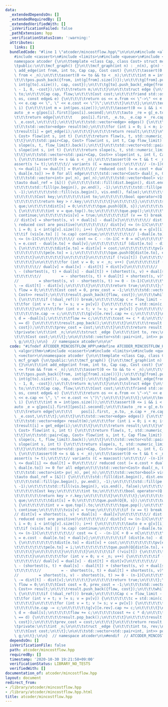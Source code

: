 ```yaml
---
data:
  _extendedDependsOn: []
  _extendedRequiredBy: []
  _extendedVerifiedWith: []
  _isVerificationFailed: false
  _pathExtension: hpp
  _verificationStatusIcon: ':warning:'
  attributes:
    links: []
  bundledCode: "#line 1 \"atcoder/mincostflow.hpp\"\n\n\n\n#include <algorithm>\n\
    #include <cassert>\n#include <limits>\n#include <queue>\n#include <vector>\n\n\
    namespace atcoder {\n\n\ttemplate <class Cap, class Cost> struct mcf_graph {\n\
    \tpublic:\n\t\tmcf_graph() {}\n\t\tmcf_graph(int n) : _n(n), g(n) {}\n\n\t\tint\
    \ add_edge(int from, int to, Cap cap, Cost cost) {\n\t\t\tassert(0 <= from &&\
    \ from < _n);\n\t\t\tassert(0 <= to && to < _n);\n\t\t\tint m = int(pos.size());\n\
    \t\t\tpos.push_back({from, int(g[from].size())});\n\t\t\tg[from].push_back(_edge{to,\
    \ int(g[to].size()), cap, cost});\n\t\t\tg[to].push_back(_edge{from, int(g[from].size())\
    \ - 1, 0, -cost});\n\t\t\treturn m;\n\t\t}\n\n\t\tstruct edge {\n\t\t\tint from,\
    \ to;\n\t\t\tCap cap, flow;\n\t\t\tCost cost;\n\t\t\tfriend std::ostream& operator<<(std::ostream&\
    \ os, const edge& e) {\n\t\t\t\treturn os << e.from << \"->\" << e.to << \"(\"\
    \ << e.cap << \", \" << e.cost << \")\";\n\t\t\t}\n\t\t};\n\n\t\tedge get_edge(int\
    \ i) {\n\t\t\tint m = int(pos.size());\n\t\t\tassert(0 <= i && i < m);\n\t\t\t\
    auto _e = g[pos[i].first][pos[i].second];\n\t\t\tauto _re = g[_e.to][_e.rev];\n\
    \t\t\treturn edge{\n\t\t\t    pos[i].first, _e.to, _e.cap + _re.cap, _re.cap,\
    \ _e.cost,\n\t\t\t};\n\t\t}\n\t\tstd::vector<edge> edges() {\n\t\t\tint m = int(pos.size());\n\
    \t\t\tstd::vector<edge> result(m);\n\t\t\tfor (int i = 0; i < m; i++) {\n\t\t\t\
    \tresult[i] = get_edge(i);\n\t\t\t}\n\t\t\treturn result;\n\t\t}\n\n\t\tstd::pair<Cap,\
    \ Cost> flow(int s, int t) {\n\t\t\treturn flow(s, t, std::numeric_limits<Cap>::max());\n\
    \t\t}\n\t\tstd::pair<Cap, Cost> flow(int s, int t, Cap flow_limit) {\n\t\t\treturn\
    \ slope(s, t, flow_limit).back();\n\t\t}\n\t\tstd::vector<std::pair<Cap, Cost>>\
    \ slope(int s, int t) {\n\t\t\treturn slope(s, t, std::numeric_limits<Cap>::max());\n\
    \t\t}\n\t\tstd::vector<std::pair<Cap, Cost>> slope(int s, int t, Cap flow_limit)\
    \ {\n\t\t\tassert(0 <= s && s < _n);\n\t\t\tassert(0 <= t && t < _n);\n\t\t\t\
    assert(s != t);\n\t\t\t// variants (C = maxcost):\n\t\t\t// -(n-1)C <= dual[s]\
    \ <= dual[i] <= dual[t] = 0\n\t\t\t// reduced cost (= e.cost + dual[e.from] -\
    \ dual[e.to]) >= 0 for all edge\n\t\t\tstd::vector<Cost> dual(_n, 0), dist(_n);\n\
    \t\t\tstd::vector<int> pv(_n), pe(_n);\n\t\t\tstd::vector<bool> vis(_n);\n\t\t\
    \tauto dual_ref = [&]() {\n\t\t\t\tstd::fill(dist.begin(), dist.end(), std::numeric_limits<Cost>::max());\n\
    \t\t\t\tstd::fill(pv.begin(), pv.end(), -1);\n\t\t\t\tstd::fill(pe.begin(), pe.end(),\
    \ -1);\n\t\t\t\tstd::fill(vis.begin(), vis.end(), false);\n\t\t\t\tstruct Q {\n\
    \t\t\t\t\tCost key;\n\t\t\t\t\tint to;\n\t\t\t\t\tbool operator<(Q r) const {\n\
    \t\t\t\t\t\treturn key > r.key;\n\t\t\t\t\t}\n\t\t\t\t};\n\t\t\t\tstd::priority_queue<Q>\
    \ que;\n\t\t\t\tdist[s] = 0;\n\t\t\t\tque.push(Q{0, s});\n\t\t\t\twhile (!que.empty())\
    \ {\n\t\t\t\t\tint v = que.top().to;\n\t\t\t\t\tque.pop();\n\t\t\t\t\tif (vis[v])\
    \ continue;\n\t\t\t\t\tvis[v] = true;\n\t\t\t\t\tif (v == t) break;\n\t\t\t\t\t\
    // dist[v] = shortest(s, v) + dual[s] - dual[v]\n\t\t\t\t\t// dist[v] >= 0 (all\
    \ reduced cost are positive)\n\t\t\t\t\t// dist[v] <= (n-1)C\n\t\t\t\t\tfor (int\
    \ i = 0; i < int(g[v].size()); i++) {\n\t\t\t\t\t\tauto e = g[v][i];\n\t\t\t\t\
    \t\tif (vis[e.to] || !e.cap) continue;\n\t\t\t\t\t\t// |-dual[e.to] + dual[v]|\
    \ <= (n-1)C\n\t\t\t\t\t\t// cost <= C - -(n-1)C + 0 = nC\n\t\t\t\t\t\tCost cost\
    \ = e.cost - dual[e.to] + dual[v];\n\t\t\t\t\t\tif (dist[e.to] - dist[v] > cost)\
    \ {\n\t\t\t\t\t\t\tdist[e.to] = dist[v] + cost;\n\t\t\t\t\t\t\tpv[e.to] = v;\n\
    \t\t\t\t\t\t\tpe[e.to] = i;\n\t\t\t\t\t\t\tque.push(Q{dist[e.to], e.to});\n\t\t\
    \t\t\t\t}\n\t\t\t\t\t}\n\t\t\t\t}\n\t\t\t\tif (!vis[t]) {\n\t\t\t\t\treturn false;\n\
    \t\t\t\t}\n\n\t\t\t\tfor (int v = 0; v < _n; v++) {\n\t\t\t\t\tif (!vis[v]) continue;\n\
    \t\t\t\t\t// dual[v] = dual[v] - dist[t] + dist[v]\n\t\t\t\t\t//         = dual[v]\
    \ - (shortest(s, t) + dual[s] - dual[t]) + (shortest(s, v) + dual[s] - dual[v])\n\
    \t\t\t\t\t//         = - shortest(s, t) + dual[t] + shortest(s, v)\n\t\t\t\t\t\
    //         = shortest(s, v) - shortest(s, t) >= 0 - (n-1)C\n\t\t\t\t\tdual[v]\
    \ -= dist[t] - dist[v];\n\t\t\t\t}\n\t\t\t\treturn true;\n\t\t\t};\n\t\t\tCap\
    \ flow = 0;\n\t\t\tCost cost = 0, prev_cost = -1;\n\t\t\tstd::vector<std::pair<Cap,\
    \ Cost>> result;\n\t\t\tresult.push_back({flow, cost});\n\t\t\twhile (flow < flow_limit)\
    \ {\n\t\t\t\tif (!dual_ref()) break;\n\t\t\t\tCap c = flow_limit - flow;\n\t\t\
    \t\tfor (int v = t; v != s; v = pv[v]) {\n\t\t\t\t\tc = std::min(c, g[pv[v]][pe[v]].cap);\n\
    \t\t\t\t}\n\t\t\t\tfor (int v = t; v != s; v = pv[v]) {\n\t\t\t\t\tauto& e = g[pv[v]][pe[v]];\n\
    \t\t\t\t\te.cap -= c;\n\t\t\t\t\tg[v][e.rev].cap += c;\n\t\t\t\t}\n\t\t\t\tCost\
    \ d = -dual[s];\n\t\t\t\tflow += c;\n\t\t\t\tcost += c * d;\n\t\t\t\tif (prev_cost\
    \ == d) {\n\t\t\t\t\tresult.pop_back();\n\t\t\t\t}\n\t\t\t\tresult.push_back({flow,\
    \ cost});\n\t\t\t\tprev_cost = cost;\n\t\t\t}\n\t\t\treturn result;\n\t\t}\n\n\
    \tprivate:\n\t\tint _n;\n\n\t\tstruct _edge {\n\t\t\tint to, rev;\n\t\t\tCap cap;\n\
    \t\t\tCost cost;\n\t\t};\n\n\t\tstd::vector<std::pair<int, int>> pos;\n\t\tstd::vector<std::vector<_edge>>\
    \ g;\n\t};\n\n}  // namespace atcoder\n\n\n"
  code: "#ifndef ATCODER_MINCOSTFLOW_HPP\n#define ATCODER_MINCOSTFLOW_HPP 1\n\n#include\
    \ <algorithm>\n#include <cassert>\n#include <limits>\n#include <queue>\n#include\
    \ <vector>\n\nnamespace atcoder {\n\n\ttemplate <class Cap, class Cost> struct\
    \ mcf_graph {\n\tpublic:\n\t\tmcf_graph() {}\n\t\tmcf_graph(int n) : _n(n), g(n)\
    \ {}\n\n\t\tint add_edge(int from, int to, Cap cap, Cost cost) {\n\t\t\tassert(0\
    \ <= from && from < _n);\n\t\t\tassert(0 <= to && to < _n);\n\t\t\tint m = int(pos.size());\n\
    \t\t\tpos.push_back({from, int(g[from].size())});\n\t\t\tg[from].push_back(_edge{to,\
    \ int(g[to].size()), cap, cost});\n\t\t\tg[to].push_back(_edge{from, int(g[from].size())\
    \ - 1, 0, -cost});\n\t\t\treturn m;\n\t\t}\n\n\t\tstruct edge {\n\t\t\tint from,\
    \ to;\n\t\t\tCap cap, flow;\n\t\t\tCost cost;\n\t\t\tfriend std::ostream& operator<<(std::ostream&\
    \ os, const edge& e) {\n\t\t\t\treturn os << e.from << \"->\" << e.to << \"(\"\
    \ << e.cap << \", \" << e.cost << \")\";\n\t\t\t}\n\t\t};\n\n\t\tedge get_edge(int\
    \ i) {\n\t\t\tint m = int(pos.size());\n\t\t\tassert(0 <= i && i < m);\n\t\t\t\
    auto _e = g[pos[i].first][pos[i].second];\n\t\t\tauto _re = g[_e.to][_e.rev];\n\
    \t\t\treturn edge{\n\t\t\t    pos[i].first, _e.to, _e.cap + _re.cap, _re.cap,\
    \ _e.cost,\n\t\t\t};\n\t\t}\n\t\tstd::vector<edge> edges() {\n\t\t\tint m = int(pos.size());\n\
    \t\t\tstd::vector<edge> result(m);\n\t\t\tfor (int i = 0; i < m; i++) {\n\t\t\t\
    \tresult[i] = get_edge(i);\n\t\t\t}\n\t\t\treturn result;\n\t\t}\n\n\t\tstd::pair<Cap,\
    \ Cost> flow(int s, int t) {\n\t\t\treturn flow(s, t, std::numeric_limits<Cap>::max());\n\
    \t\t}\n\t\tstd::pair<Cap, Cost> flow(int s, int t, Cap flow_limit) {\n\t\t\treturn\
    \ slope(s, t, flow_limit).back();\n\t\t}\n\t\tstd::vector<std::pair<Cap, Cost>>\
    \ slope(int s, int t) {\n\t\t\treturn slope(s, t, std::numeric_limits<Cap>::max());\n\
    \t\t}\n\t\tstd::vector<std::pair<Cap, Cost>> slope(int s, int t, Cap flow_limit)\
    \ {\n\t\t\tassert(0 <= s && s < _n);\n\t\t\tassert(0 <= t && t < _n);\n\t\t\t\
    assert(s != t);\n\t\t\t// variants (C = maxcost):\n\t\t\t// -(n-1)C <= dual[s]\
    \ <= dual[i] <= dual[t] = 0\n\t\t\t// reduced cost (= e.cost + dual[e.from] -\
    \ dual[e.to]) >= 0 for all edge\n\t\t\tstd::vector<Cost> dual(_n, 0), dist(_n);\n\
    \t\t\tstd::vector<int> pv(_n), pe(_n);\n\t\t\tstd::vector<bool> vis(_n);\n\t\t\
    \tauto dual_ref = [&]() {\n\t\t\t\tstd::fill(dist.begin(), dist.end(), std::numeric_limits<Cost>::max());\n\
    \t\t\t\tstd::fill(pv.begin(), pv.end(), -1);\n\t\t\t\tstd::fill(pe.begin(), pe.end(),\
    \ -1);\n\t\t\t\tstd::fill(vis.begin(), vis.end(), false);\n\t\t\t\tstruct Q {\n\
    \t\t\t\t\tCost key;\n\t\t\t\t\tint to;\n\t\t\t\t\tbool operator<(Q r) const {\n\
    \t\t\t\t\t\treturn key > r.key;\n\t\t\t\t\t}\n\t\t\t\t};\n\t\t\t\tstd::priority_queue<Q>\
    \ que;\n\t\t\t\tdist[s] = 0;\n\t\t\t\tque.push(Q{0, s});\n\t\t\t\twhile (!que.empty())\
    \ {\n\t\t\t\t\tint v = que.top().to;\n\t\t\t\t\tque.pop();\n\t\t\t\t\tif (vis[v])\
    \ continue;\n\t\t\t\t\tvis[v] = true;\n\t\t\t\t\tif (v == t) break;\n\t\t\t\t\t\
    // dist[v] = shortest(s, v) + dual[s] - dual[v]\n\t\t\t\t\t// dist[v] >= 0 (all\
    \ reduced cost are positive)\n\t\t\t\t\t// dist[v] <= (n-1)C\n\t\t\t\t\tfor (int\
    \ i = 0; i < int(g[v].size()); i++) {\n\t\t\t\t\t\tauto e = g[v][i];\n\t\t\t\t\
    \t\tif (vis[e.to] || !e.cap) continue;\n\t\t\t\t\t\t// |-dual[e.to] + dual[v]|\
    \ <= (n-1)C\n\t\t\t\t\t\t// cost <= C - -(n-1)C + 0 = nC\n\t\t\t\t\t\tCost cost\
    \ = e.cost - dual[e.to] + dual[v];\n\t\t\t\t\t\tif (dist[e.to] - dist[v] > cost)\
    \ {\n\t\t\t\t\t\t\tdist[e.to] = dist[v] + cost;\n\t\t\t\t\t\t\tpv[e.to] = v;\n\
    \t\t\t\t\t\t\tpe[e.to] = i;\n\t\t\t\t\t\t\tque.push(Q{dist[e.to], e.to});\n\t\t\
    \t\t\t\t}\n\t\t\t\t\t}\n\t\t\t\t}\n\t\t\t\tif (!vis[t]) {\n\t\t\t\t\treturn false;\n\
    \t\t\t\t}\n\n\t\t\t\tfor (int v = 0; v < _n; v++) {\n\t\t\t\t\tif (!vis[v]) continue;\n\
    \t\t\t\t\t// dual[v] = dual[v] - dist[t] + dist[v]\n\t\t\t\t\t//         = dual[v]\
    \ - (shortest(s, t) + dual[s] - dual[t]) + (shortest(s, v) + dual[s] - dual[v])\n\
    \t\t\t\t\t//         = - shortest(s, t) + dual[t] + shortest(s, v)\n\t\t\t\t\t\
    //         = shortest(s, v) - shortest(s, t) >= 0 - (n-1)C\n\t\t\t\t\tdual[v]\
    \ -= dist[t] - dist[v];\n\t\t\t\t}\n\t\t\t\treturn true;\n\t\t\t};\n\t\t\tCap\
    \ flow = 0;\n\t\t\tCost cost = 0, prev_cost = -1;\n\t\t\tstd::vector<std::pair<Cap,\
    \ Cost>> result;\n\t\t\tresult.push_back({flow, cost});\n\t\t\twhile (flow < flow_limit)\
    \ {\n\t\t\t\tif (!dual_ref()) break;\n\t\t\t\tCap c = flow_limit - flow;\n\t\t\
    \t\tfor (int v = t; v != s; v = pv[v]) {\n\t\t\t\t\tc = std::min(c, g[pv[v]][pe[v]].cap);\n\
    \t\t\t\t}\n\t\t\t\tfor (int v = t; v != s; v = pv[v]) {\n\t\t\t\t\tauto& e = g[pv[v]][pe[v]];\n\
    \t\t\t\t\te.cap -= c;\n\t\t\t\t\tg[v][e.rev].cap += c;\n\t\t\t\t}\n\t\t\t\tCost\
    \ d = -dual[s];\n\t\t\t\tflow += c;\n\t\t\t\tcost += c * d;\n\t\t\t\tif (prev_cost\
    \ == d) {\n\t\t\t\t\tresult.pop_back();\n\t\t\t\t}\n\t\t\t\tresult.push_back({flow,\
    \ cost});\n\t\t\t\tprev_cost = cost;\n\t\t\t}\n\t\t\treturn result;\n\t\t}\n\n\
    \tprivate:\n\t\tint _n;\n\n\t\tstruct _edge {\n\t\t\tint to, rev;\n\t\t\tCap cap;\n\
    \t\t\tCost cost;\n\t\t};\n\n\t\tstd::vector<std::pair<int, int>> pos;\n\t\tstd::vector<std::vector<_edge>>\
    \ g;\n\t};\n\n}  // namespace atcoder\n\n#endif  // ATCODER_MINCOSTFLOW_HPP\n"
  dependsOn: []
  isVerificationFile: false
  path: atcoder/mincostflow.hpp
  requiredBy: []
  timestamp: '2020-10-30 19:21:58+09:00'
  verificationStatus: LIBRARY_NO_TESTS
  verifiedWith: []
documentation_of: atcoder/mincostflow.hpp
layout: document
redirect_from:
- /library/atcoder/mincostflow.hpp
- /library/atcoder/mincostflow.hpp.html
title: atcoder/mincostflow.hpp
---
```

